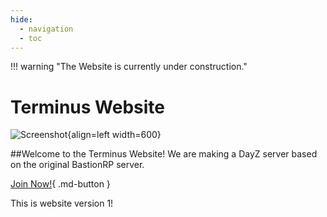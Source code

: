 ```yaml
---
hide:
  - navigation
  - toc
---
```

!!! warning "The Website is currently under construction."

# Terminus Website

![Screenshot](assets/homepage.png){align=left width=600}  

##Welcome to the Terminus Website!
We are making a DayZ server based on the original BastionRP server.  

[Join Now!](join.md){ .md-button }  

This is website version 1!